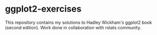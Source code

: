 # ggplot2-exercises
This repository contains my solutions to Hadley Wickham's ggplot2 book (second edition). Work done in collaboration with rstats community. 
